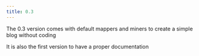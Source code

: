 ```yaml
---
title: 0.3
---
```

The 0.3 version comes with default mappers and miners to create a simple blog without coding

It is also the first version to have a proper documentation
